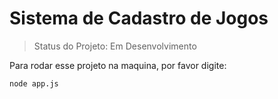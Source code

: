 <h1> Sistema de Cadastro de Jogos </h1>

> Status do Projeto: Em Desenvolvimento

Para rodar esse projeto na maquina, por favor digite:

```
node app.js
```
